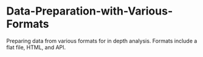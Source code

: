 # Data-Preparation-with-Various-Formats

Preparing data from various formats for in depth analysis. Formats include a flat file, HTML, and API.
